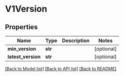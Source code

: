 # V1Version

## Properties
Name | Type | Description | Notes
------------ | ------------- | ------------- | -------------
**min_version** | **str** |  | [optional] 
**latest_version** | **str** |  | [optional] 

[[Back to Model list]](../README.md#documentation-for-models) [[Back to API list]](../README.md#documentation-for-api-endpoints) [[Back to README]](../README.md)


